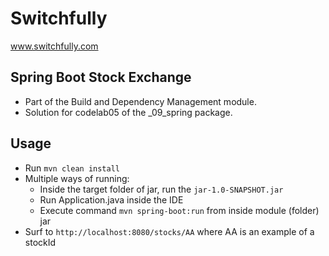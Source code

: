 # Switchfully

www.switchfully.com

## Spring Boot Stock Exchange

- Part of the Build and Dependency Management module.
- Solution for codelab05 of the _09_spring package.

## Usage

- Run `mvn clean install`
- Multiple ways of running:
    - Inside the target folder of jar, run the `jar-1.0-SNAPSHOT.jar`
    - Run Application.java inside the IDE
    - Execute command `mvn spring-boot:run` from inside module (folder) jar
- Surf to `http://localhost:8080/stocks/AA` where AA is an example of a stockId
  